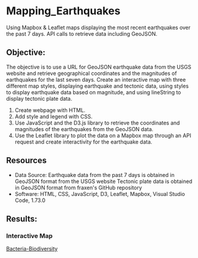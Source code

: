 # Mapping_Earthquakes
Using Mapbox & Leaflet maps displaying the most recent earthquakes over the past 7 days. API calls to retrieve data including GeoJSON.


## Objective:
The objective is to use a URL for GeoJSON earthquake data from the USGS website and retrieve geographical coordinates and the magnitudes of earthquakes for the last seven days. Create an interactive map with three different map styles, displaying earthquake and tectonic data, using styles to display earthquake data based on magnitude, and using lineString to display tectonic plate data.  

1. Create webpage with HTML. 
2. Add style and legend with CSS.
3. Use JavaScript and the D3.js library to retrieve the coordinates and magnitudes of the earthquakes from the GeoJSON data.
4. Use the Leaflet library to plot the data on a Mapbox map through an API request and create interactivity for the earthquake data.


## Resources
- Data Source: Earthquake data from the past 7 days is obtained in GeoJSON format from the USGS website
Tectonic plate data is obtained in GeoJSON format from fraxen's GitHub repository
- Software: HTML, CSS, JavaScript, D3, Leaflet, Mapbox, Visual Studio Code, 1.73.0

## Results:

### Interactive Map
<a href="https://cjstreet.github.io/Bacteria-Biodiversity/">Bacteria-Biodiversity</a>

